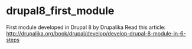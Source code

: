 # drupal8_first_module
First module developed in Drupal 8 by Drupalika
Read this article:
http://drupalika.org/book/drupal/develop/develop-drupal-8-module-in-6-steps
